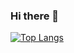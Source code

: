 ### Hi there 👋



[![Top Langs](https://github-readme-stats.vercel.app/api/top-langs/?username=abhijeet002&layout=pie&theme=transparent)](https://github.com/abhijeet002/github-readme-stats)


<!--
![Anurag's GitHub stats](https://github-readme-stats.vercel.app/api?username=abhijeet002&show_icons=true&theme=vision-friendly-dark)
[![Top Langs](https://github-readme-stats.vercel.app/api/top-langs/?username=abhijeet002&theme=transparent)](https://github.com/anuraghazra/github-readme-stats)
**Abhijeet002/Abhijeet002** is a ✨ _special_ ✨ repository because its `README.md` (this file) appears on your GitHub profile.

Here are some ideas to get you started:

- 🔭 I’m currently working on ...
- 🌱 I’m currently learning ...
- 👯 I’m looking to collaborate on ...
- 🤔 I’m looking for help with ...
- 💬 Ask me about ...
- 📫 How to reach me: ...
- 😄 Pronouns: ...
- ⚡ Fun fact: ...
-->
